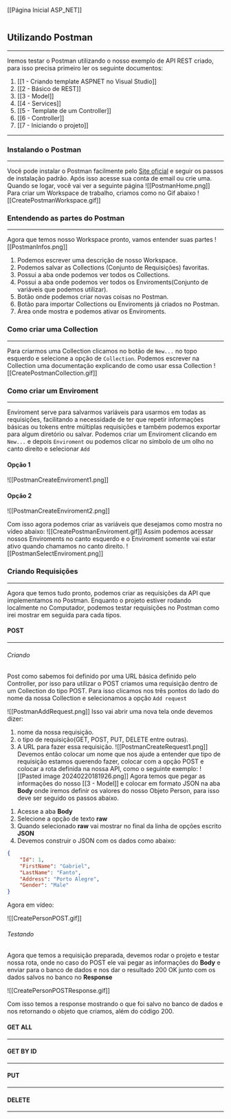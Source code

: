 [[Página Inicial ASP_NET]]

```table-of-contents
```

## Utilizando Postman
---
Iremos testar o Postman utilizando o nosso exemplo de API REST criado, para isso precisa primeiro ler os seguinte documentos:
1. [[1 - Criando template ASPNET no Visual Studio]]
2. [[2 - Básico de REST]]
3. [[3 - Model]]
4. [[4 - Services]]
5. [[5 - Template de um Controller]]
6. [[6 - Controller]]
7. [[7 - Iniciando o projeto]]
---
### Instalando o Postman
---
Você pode instalar o Postman facilmente pelo [Site oficial](https://www.postman.com/downloads/) e seguir os passos de instalação padrão.
Após isso acesse sua conta de email ou crie uma.
Quando se logar, você vai ver a seguinte página
![[PostmanHome.png]]
Para criar um Workspace de trabalho, criamos como no Gif abaixo
![[CreatePostmanWorkspace.gif]]
### Entendendo as partes do Postman
---
Agora que temos nosso Workspace pronto, vamos entender suas partes
![[PostmanInfos.png]]
1. Podemos escrever uma descrição de nosso Workspace.
2. Podemos salvar as Collections (Conjunto de Requisições) favoritas.
3. Possui a aba onde podemos ver todos os Collections.
4. Possui a aba onde podemos ver todos os Enviroments(Conjunto de variáveis que podemos utilizar).
5. Botão onde podemos criar novas coisas no Postman.
6. Botão para importar Collections ou Enviroments já criados no Postman.
7. Área onde mostra e podemos ativar os Enviroments.
### Como criar uma Collection
---
Para criarmos uma Collection clicamos no botão de `New...` no topo esquerdo e selecione a opção de `Collection`.
Podemos escrever na Collection uma documentação explicando de como usar essa Collection
![[CreatePostmanCollection.gif]]
### Como criar um Enviroment
---
Enviroment serve para salvarmos variáveis para usarmos em todas as requisições, facilitando a necessidade de ter que repetir informações básicas ou tokens entre múltiplas requisições e também podemos exportar para algum diretório ou salvar.
Podemos criar um Enviroment clicando em `New...` e depois `Enviroment` ou podemos clicar no símbolo de um olho no canto direito e selecionar `Add`
#### Opção 1

![[PostmanCreateEnviroment1.png]]
#### Opção 2

![[PostmanCreateEnviroment2.png]]

Com isso agora podemos criar as variáveis que desejamos como mostra no vídeo abaixo:
![[CreatePostmanEnviroment.gif]]
Assim podemos acessar nossos Enviroments no canto esquerdo e o Enviroment somente vai estar ativo quando chamamos no canto direito.
![[PostmanSelectEnviroment.png]]
### Criando Requisições
---
Agora que temos tudo pronto, podemos criar as requisições da API que implementamos no Postman.
Enquanto o projeto estiver rodando localmente no Computador, podemos testar requisições no Postman como irei mostrar em seguida para cada tipos.
#### POST
---
###### Criando
Post como sabemos foi definido por uma URL básica definido pelo Controller, por isso para utilizar o POST criamos uma requisição dentro de um Collection do tipo POST.
Para isso clicamos nos três pontos do lado do nome da nossa Collection e selecionamos a opção
`Add request`

![[PostmanAddRequest.png]]
Isso vai abrir uma nova tela onde devemos dizer:
1) nome da nossa requisição. 
2) o tipo de requisição(GET, POST, PUT, DELETE entre outras).
3) A URL para fazer essa requisição.
![[PostmanCreateRequest1.png]]
Devemos então colocar um nome que nos ajude a entender que tipo de requisição estamos querendo fazer, colocar com a opção POST e colocar a rota definida na nossa API, como o seguinte exemplo:
![[Pasted image 20240220181926.png]]
Agora temos que pegar as informações do nosso [[3 - Model]] e colocar em formato JSON na aba **Body** onde iremos definir os valores do nosso Objeto Person, para isso deve ser seguido os passos abaixo.
1. Acesse a aba **Body**
2. Selecione a opção de texto **raw**
3. Quando selecionado **raw** vai mostrar no final da linha de opções escrito **JSON**
4. Devemos construir o JSON com os dados como abaixo:
```JSON
{
    "Id": 1,
    "FirstName": "Gabriel",
    "LastName": "Fanto",
    "Address": "Porto Alegre",
    "Gender": "Male"
}
```

Agora em vídeo:

![[CreatePersonPOST.gif]]

###### Testando
Agora que temos a requisição preparada, devemos rodar o projeto e testar nossa rota, onde no caso do POST ele vai pegar as informações do **Body** e enviar para o banco de dados e nos dar o resultado 200 OK junto com os dados salvos no banco no **Response**

![[CreatePersonPOSTResponse.gif]]

Com isso temos a response mostrando o que foi salvo no banco de dados e nos retornando o objeto que criamos, além do código 200.
#### GET ALL
---

#### GET BY ID
---
#### PUT
---
#### DELETE
---
